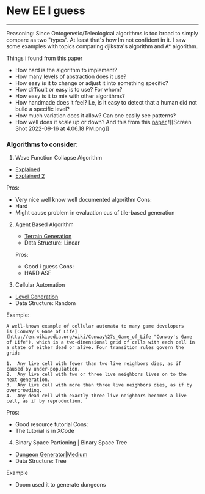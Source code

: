 # New EE I guess
---
Reasoning: Since Ontogenetic/Teleological algorithms is too broad to simply compare as two "types". At least that's how Im not confident in it. I saw some examples with topics comparing djikstra's algorithm and A* algorithm. 

Things i found from [this paper](https://publications.lib.chalmers.se/records/fulltext/256132/256132.pdf)
- How hard is the algorithm to implement?
- How many levels of abstraction does it use? 
- How easy is it to change or adjust it into something specific? 
- How difficult or easy is to use? For whom?
- How easy is it to mix with other algorithms?
- How handmade does it feel? I.e, is it easy to detect that a human did not build a specific level?
- How much variation does it allow? Can one easily see patterns?
- How well does it scale up or down?
And this from this [paper](https://repository.library.northeastern.edu/files/neu:m0455c71t/fulltext.pdf)
![[Screen Shot 2022-09-16 at 4.06.18 PM.png]]

### Algorithms to consider:
1. Wave Function Collapse Algorithm
- [Explained](https://robertheaton.com/2018/12/17/wavefunction-collapse-algorithm/)
- [Explained 2](https://www.boristhebrave.com/2020/04/13/wave-function-collapse-explained/)

Pros:
- Very nice well know well documented algorithm
Cons:
- Hard
- Might cause problem in evaluation cus of tile-based generation

2. Agent Based Algorithm
	- [Terrain Generation](https://ianparberry.com/research/terrain/)
	- Data Structure: Linear
	
	Pros:
	- Good i guess
	Cons:
	- HARD ASF

3. Cellular Automation
- [Level Generation](https://www.raywenderlich.com/2425-procedural-level-generation-in-games-using-a-cellular-automaton-part-1)
- Data Structure: Random

Example:
```
A well-known example of cellular automata to many game developers is [Conway’s Game of Life](http://en.wikipedia.org/wiki/Conway%27s_Game_of_Life "Conway's Game of Life"), which is a two-dimensional grid of cells with each cell in a state of either dead or alive. Four transition rules govern the grid:

1.  Any live cell with fewer than two live neighbors dies, as if caused by under-population.
2.  Any live cell with two or three live neighbors lives on to the next generation.
3.  Any live cell with more than three live neighbors dies, as if by overcrowding.
4.  Any dead cell with exactly three live neighbors becomes a live cell, as if by reproduction.
```

Pros:
- Good resource tutorial
Cons:
- The tutorial is in XCode

4. Binary Space Partioning | Binary Space Tree
- [Dungeon Generator|Medium](https://medium.com/@guribemontero/dungeon-generation-using-binary-space-trees-47d4a668e2d0)
- Data Structure: Tree

Example
- Doom used it to generate dungeons

